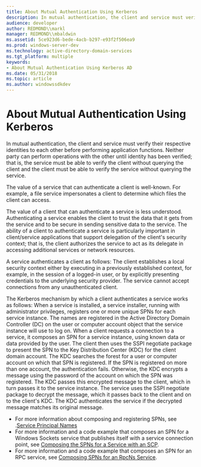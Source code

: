 ```yaml
---
title: About Mutual Authentication Using Kerberos
description: In mutual authentication, the client and service must verify their respective identities to each other before performing application functions.
audience: developer
author: REDMOND\\markl
manager: REDMOND\\mbaldwin
ms.assetid: 5ce923d6-bede-4acb-b297-e93f2f506ea9
ms.prod: windows-server-dev
ms.technology: active-directory-domain-services
ms.tgt_platform: multiple
keywords:
- About Mutual Authentication Using Kerberos AD
ms.date: 05/31/2018
ms.topic: article
ms.author: windowssdkdev
---
```


# About Mutual Authentication Using Kerberos

In mutual authentication, the client and service must verify their respective identities to each other before performing application functions. Neither party can perform operations with the other until identity has been verified; that is, the service must be able to verify the client without querying the client and the client must be able to verify the service without querying the service.

The value of a service that can authenticate a client is well-known. For example, a file service impersonates a client to determine which files the client can access.

The value of a client that can authenticate a service is less understood. Authenticating a service enables the client to trust the data that it gets from the service and to be secure in sending sensitive data to the service. The ability of a client to authenticate a service is particularly important in client/service applications that support delegation of the client's security context; that is, the client authorizes the service to act as its delegate in accessing additional services or network resources.

A service authenticates a client as follows: The client establishes a local security context either by executing in a previously established context, for example, in the session of a logged-in user, or by explicitly presenting credentials to the underlying security provider. The service cannot accept connections from any unauthenticated client.

The Kerberos mechanism by which a client authenticates a service works as follows: When a service is installed, a service installer, running with administrator privileges, registers one or more unique SPNs for each service instance. The names are registered in the Active Directory Domain Controller (DC) on the user or computer account object that the service instance will use to log on. When a client requests a connection to a service, it composes an SPN for a service instance, using known data or data provided by the user. The client then uses the SSPI negotiate package to present the SPN to the Key Distribution Center (KDC) for the client domain account. The KDC searches the forest for a user or computer account on which that SPN is registered. If the SPN is registered on more than one account, the authentication fails. Otherwise, the KDC encrypts a message using the password of the account on which the SPN was registered. The KDC passes this encrypted message to the client, which in turn passes it to the service instance. The service uses the SSPI negotiate package to decrypt the message, which it passes back to the client and on to the client's KDC. The KDC authenticates the service if the decrypted message matches its original message.

-   For more information about composing and registering SPNs, see .[Service Principal Names](service-principal-names.md)
-   For more information and a code example that composes an SPN for a Windows Sockets service that publishes itself with a service connection point, see [Composing the SPNs for a Service with an SCP](composing-the-spns-for-a-service-with-an-scp.md).
-   For more information and a code example that composes an SPN for an RPC service, see [Composing SPNs for an RpcNs Service](composing-spns-for-an-rpcns-service.md).

 

 




